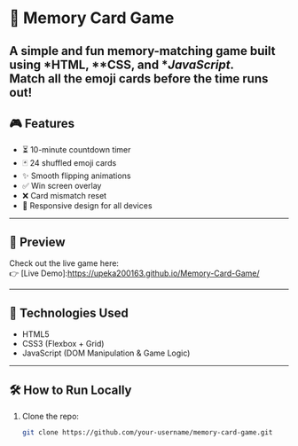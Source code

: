 # 🧠 Memory Card Game

A simple and fun memory-matching game built using *HTML, **CSS, and **JavaScript*.  
Match all the emoji cards before the time runs out!
---

## 🎮 Features

- ⏳ 10-minute countdown timer  
- 🃏 24 shuffled emoji cards  
- ✨ Smooth flipping animations  
- ✅ Win screen overlay  
- ❌ Card mismatch reset  
- 📱 Responsive design for all devices

---

## 📸 Preview

Check out the live game here:  
👉 [Live Demo]:https://upeka200163.github.io/Memory-Card-Game/

---

## 🚀 Technologies Used

- HTML5  
- CSS3 (Flexbox + Grid)  
- JavaScript (DOM Manipulation & Game Logic)

---

## 🛠 How to Run Locally

1. Clone the repo:
   ```bash
   git clone https://github.com/your-username/memory-card-game.git
